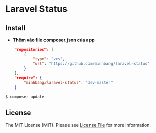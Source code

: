 # Laravel Status

## Install

* **Thêm vào file composer.json của app**
```json
	"repositories": [
        {
            "type": "vcs",
            "url": "https://github.com/minhbang/laravel-status"
        }
    ],
    "require": {
        "minhbang/laravel-status": "dev-master"
    }
```
``` bash
$ composer update
```

## License

The MIT License (MIT). Please see [License File](LICENSE.md) for more information.
